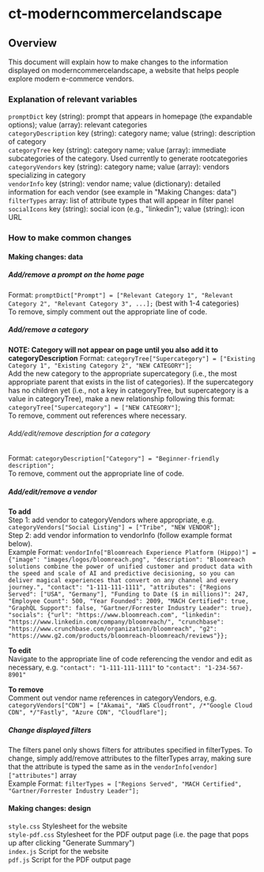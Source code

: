 # ct-moderncommercelandscape

##  Overview
This document will explain how to make changes to the information displayed on moderncommercelandscape, a website that helps people explore modern e-commerce vendors.

### Explanation of relevant variables
`promptDict` key (string): prompt that appears in homepage (the expandable options); value (array): relevant categories\
`categoryDescription` key (string): category name; value (string): description of category\
`categoryTree` key (string): category name; value (array): immediate subcategories of the category. Used currently to generate rootcategories \
`categoryVendors` key (string): category name; value (array): vendors specializing in category\
`vendorInfo` key (string): vendor name; value (dictionary): detailed information for each vendor (see example in "Making Changes: data")  \
`filterTypes` array: list of attribute types that will appear in filter panel\
`socialIcons` key (string): social icon (e.g., "linkedin"); value (string): icon URL

### How to make common changes

#### Making changes: data

##### Add/remove a prompt on the home page
Format: `promptDict["Prompt"] = ["Relevant Category 1", "Relevant Category 2", "Relevant Category 3", ...];` (best with 1-4 categories)\
To remove, simply comment out the appropriate line of code.

##### Add/remove a category
**NOTE: Category will not appear on page until you also add it to categoryDescription**
Format: `categoryTree["Supercategory"] = ["Existing Category 1", "Existing Category 2", "NEW CATEGORY"];`\
Add the new category to the appropriate supercategory (i.e., the most appropriate parent that exists in the list of categories). If the supercategory has no children yet (i.e., not a key in categoryTree, but supercategory is a value in categoryTree), make a new relationship following this format: `categoryTree["Supercategory"] = ["NEW CATEGORY"]`;\
To remove, comment out references where necessary.

###### Add/edit/remove description for a category
Format: `categoryDescription["Category"] = "Beginner-friendly description";`\
To remove, comment out the appropriate line of code.

##### Add/edit/remove a vendor
**To add**\
Step 1: add vendor to categoryVendors where appropriate, e.g. `categoryVendors["Social Listing"] = ["Tribe", "NEW VENDOR"];`\
Step 2: add vendor information to vendorInfo (follow example format below).\
Example Format: `vendorInfo["Bloomreach Experience Platform (Hippo)"] = {"image": "images/logos/bloomreach.png", "description": "Bloomreach solutions combine the power of unified customer and product data with the speed and scale of AI and predictive decisioning, so you can deliver magical experiences that convert on any channel and every journey.", "contact": "1-111-111-1111", "attributes": {"Regions Served": ["USA", "Germany"], "Funding to Date ($ in millions)": 247, "Employee Count": 500, "Year Founded": 2009, "MACH Certified": true, "GraphQL Support": false, "Gartner/Forrester Industry Leader": true}, "socials": {"url": "https://www.bloomreach.com", "linkedin": "https://www.linkedin.com/company/bloomreach/", "crunchbase": "https://www.crunchbase.com/organization/bloomreach", "g2": "https://www.g2.com/products/bloomreach-bloomreach/reviews"}};`

**To edit**\
Navigate to the appropriate line of code referencing the vendor and edit as necessary, e.g. `"contact": "1-111-111-1111"` to `"contact": "1-234-567-8901"`

**To remove**\
Comment out vendor name references in categoryVendors, e.g. `categoryVendors["CDN"] = ["Akamai", "AWS Cloudfront", /*"Google Cloud CDN", */"Fastly", "Azure CDN", "Cloudflare"];`

##### Change displayed filters
The filters panel only shows filters for attributes specified in filterTypes. To change, simply add/remove attributes to the filterTypes array, making sure that the attribute is typed the same as in the `vendorInfo[vendor]["attributes"]` array\
Example Format: `filterTypes = ["Regions Served", "MACH Certified", "Gartner/Forrester Industry Leader"];`

#### Making changes: design
`style.css` Stylesheet for the website\
`style-pdf.css` Stylesheet for the PDF output page (i.e. the page that pops up after clicking "Generate Summary")\
`index.js` Script for the website\
`pdf.js` Script for the PDF output page
